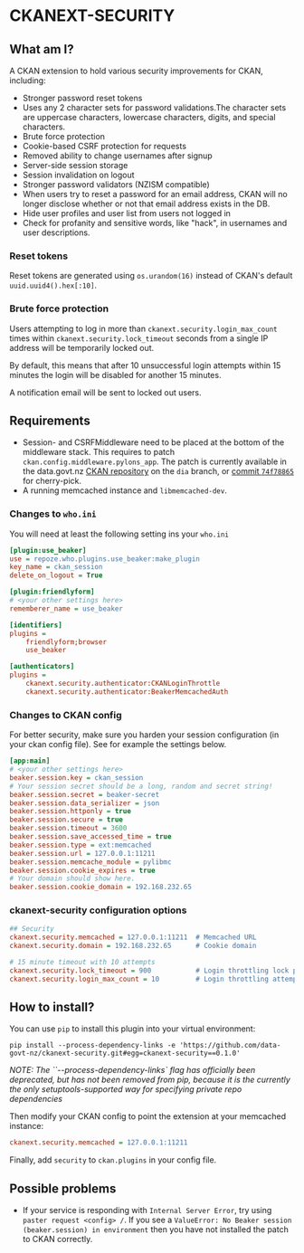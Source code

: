 # CKANEXT-SECURITY

## What am I?
A CKAN extension to hold various security improvements for CKAN, including:

* Stronger password reset tokens
* Uses any 2 character sets for password validations.The character sets are uppercase characters, lowercase characters, digits, and special characters.
* Brute force protection
* Cookie-based CSRF protection for requests
* Removed ability to change usernames after signup
* Server-side session storage
* Session invalidation on logout
* Stronger password validators (NZISM compatible)
* When users try to reset a password for an email address, CKAN will no longer
disclose whether or not that email address exists in the DB.
* Hide user profiles and user list from users not logged in
* Check for profanity and sensitive words, like "hack", in usernames and user descriptions.

### Reset tokens
Reset tokens are generated using `os.urandom(16)` instead of CKAN's default
`uuid.uuid4().hex[:10]`.

### Brute force protection
Users attempting to log in more than `ckanext.security.login_max_count` times
within `ckanext.security.lock_timeout` seconds from a single IP address will be
temporarily locked out.

By default, this means that after 10 unsuccessful login attempts within 15 minutes
the login will be disabled for another 15 minutes.

A notification email will be sent to locked out users.


## Requirements

* Session- and CSRFMiddleware need to be placed at the bottom of the middleware
stack. This requires to patch `ckan.config.middleware.pylons_app`. The patch is
currently available in the data.govt.nz [CKAN repository](https://github.com/data-govt-nz/ckan/) on the `dia` branch,
or [commit `74f78865`](https://github.com/data-govt-nz/ckan/commit/74f78865b8825c91d1dfe6b189228f4b975610a3) for cherry-pick.
* A running memcached instance and `libmemcached-dev`.

### Changes to `who.ini`
You will need at least the following setting ins your `who.ini`

```ini
[plugin:use_beaker]
use = repoze.who.plugins.use_beaker:make_plugin
key_name = ckan_session
delete_on_logout = True

[plugin:friendlyform]
# <your other settings here>
rememberer_name = use_beaker

[identifiers]
plugins =
    friendlyform;browser
    use_beaker

[authenticators]
plugins =
    ckanext.security.authenticator:CKANLoginThrottle
    ckanext.security.authenticator:BeakerMemcachedAuth
```

### Changes to CKAN config
For better security, make sure you harden your session configuration (in your
  ckan config file). See for example the settings below.

```ini
[app:main]
# <your other settings here>
beaker.session.key = ckan_session
# Your session secret should be a long, random and secret string!
beaker.session.secret = beaker-secret
beaker.session.data_serializer = json
beaker.session.httponly = true
beaker.session.secure = true
beaker.session.timeout = 3600
beaker.session.save_accessed_time = true
beaker.session.type = ext:memcached
beaker.session.url = 127.0.0.1:11211
beaker.session.memcache_module = pylibmc
beaker.session.cookie_expires = true
# Your domain should show here.
beaker.session.cookie_domain = 192.168.232.65
```

### ckanext-security configuration options
```ini
## Security
ckanext.security.memcached = 127.0.0.1:11211  # Memcached URL
ckanext.security.domain = 192.168.232.65      # Cookie domain

# 15 minute timeout with 10 attempts
ckanext.security.lock_timeout = 900           # Login throttling lock period
ckanext.security.login_max_count = 10         # Login throttling attempt limit
```

## How to install?
You can use `pip` to install this plugin into your virtual environment:

```shell
pip install --process-dependency-links -e 'https://github.com/data-govt-nz/ckanext-security.git#egg=ckanext-security==0.1.0'
```
*NOTE: The ``--process-dependency-links` flag has officially been deprecated, but
has not been removed from pip, because it is the currently the only
setuptools-supported way for specifying private repo dependencies*

Then modify your CKAN config to point the extension at your memcached instance:
```ini
ckanext.security.memcached = 127.0.0.1:11211
```

Finally, add `security` to `ckan.plugins` in your config file.

## Possible problems

- If your service is responding with `Internal Server Error`, try using `paster request <config> /`. If you see a `ValueError: No Beaker session (beaker.session) in environment` then you have not installed the patch to CKAN correctly.
